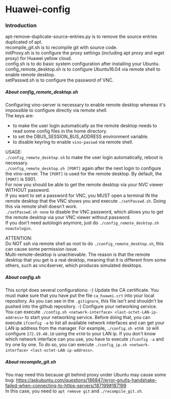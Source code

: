# Huawei-config

### Introduction ###
apt-remove-duplicate-source-entries.py is to remove the source entries duplicated of apt.<br>
recompile_git.sh                       is to recompile git with source code.<br>
initProxy.sh                           is to configure the proxy settings (including apt proxy and wget proxy) for Huawei yellow cloud.<br>
config.sh                              is to do basic system configuration after installing your Ubuntu.<br>
config_remote_desktop.sh               is to configure Ubuntu16.04 via remote shell to enable remote desktop.<br>
setPasswd.sh                           is to configure the password of VNC.


##### About config_remote_desktop.sh #####
Configuring vino-server is necessary to enable remote desktop whereas it's impossible to configure directly via remote shell.<br>
The keys are:
- to make the user login automatically as the remote desktop needs to read some config files in the home directory.
- to set the DBUS_SESSION_BUS_ADDRESS environment variable.
- to disable keyring to enable `vino-passwd` via remote shell.

USAGE:<br>
`./config_remote_desktop.sh` to make the user login automatically, reboot is necessary.<br>
`./config_remote_desktop.sh [PORT]` again after the next login to configure the vino-server. The `[PORT]` is used for the remote desktop. By default, the `[PORT]` is 5901.<br>
For now you should be able to get the remote desktop via your NVC viewer WITHOUT password.<br>
If you want to set a password for VNC, you MUST open a terminal IN the remote desktop that the VNC shows you and execute `./setPasswd.sh`. Doing this via remote shell doesn't work.<br>
`./setPasswd.sh none` to disable the VNC password, which allows you to get the remote desktop via your VNC viewer without password.<br>
If you don't need autologin anymore, just do `./config_remote_desktop.sh noautologin`.

ATTENTION:<br>
Do NOT ssh via remote shell as root to do `./config_remote_desktop.sh`, this can cause some permission issue.<br>
Multi-remote-desktop is unachievable. The reason is that the remote desktop that you get is a real desktop, meaning that it is different from some others, such as vnc4server, which produces simulated desktops.


##### About config.sh #####
This script does several configurations:
-) Update the CA certificate.
You must make sure that you have put the file `ca_huawei.crt` into your local repository. As you can see in the `.gitignore`, this file isn't and shouldn't be pushed into the github repository.
-) Configure your networking service.
You can execute `./config.sh <network-interface> <last-octet-LAN-ip-address>` to start your networking service. Before doing that, you can execute `ifconfig -a` to list all available network interfaces and can get your LAN ip address from the manager.
For example, `./config.sh eth0 10` will configure `172.19.48.10` using the `eth0` to your LAN ip.
If you don't know which network interface can you use, you have to execute `ifconfig -a` and try one by one. To do so, you can execute `./config_ip.sh <network-interface> <last-octet-LAN-ip-address>`.



##### About recompile_git.sh #####
You may need this because git behind proxy under Ubuntu may cause some bug: https://askubuntu.com/questions/186847/error-gnutls-handshake-failed-when-connecting-to-https-servers/187199#187199<br>
In this case, you need to `apt remove git` and `./recompile_git.sh`.
